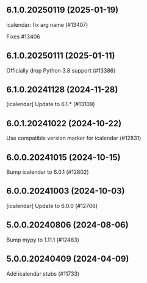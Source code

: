 ## 6.1.0.20250119 (2025-01-19)

icalendar: fix arg name (#13407)

Fixes #13406

## 6.1.0.20250111 (2025-01-11)

Officially drop Python 3.8 support (#13386)

## 6.1.0.20241128 (2024-11-28)

[icalendar] Update to 6.1.* (#13109)

## 6.0.1.20241022 (2024-10-22)

Use compatible version marker for icalendar (#12831)

## 6.0.0.20241015 (2024-10-15)

Bump icalendar to 6.0.1 (#12802)

## 6.0.0.20241003 (2024-10-03)

[icalendar] Update to 6.0.0 (#12706)

## 5.0.0.20240806 (2024-08-06)

Bump mypy to 1.11.1 (#12463)

## 5.0.0.20240409 (2024-04-09)

Add icalendar stubs (#11733)

